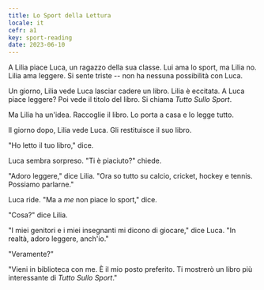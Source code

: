 ```yaml
---
title: Lo Sport della Lettura
locale: it
cefr: a1
key: sport-reading
date: 2023-06-10
---
```


A Lilia piace Luca, un ragazzo della sua classe. Lui ama lo sport, ma Lilia no. Lilia ama leggere. Si sente triste -- non ha nessuna possibilità con Luca.

Un giorno, Lilia vede Luca lasciar cadere un libro. Lilia è eccitata. A Luca piace leggere? Poi vede il titolo del libro. Si chiama *Tutto Sullo Sport*.

Ma Lilia ha un'idea. Raccoglie il libro. Lo porta a casa e lo legge tutto.

Il giorno dopo, Lilia vede Luca. Gli restituisce il suo libro.

"Ho letto il tuo libro," dice.

Luca sembra sorpreso. "Ti è piaciuto?" chiede.

"Adoro leggere," dice Lilia. "Ora so tutto su calcio, cricket, hockey e tennis. Possiamo parlarne."

Luca ride. "Ma a *me* non piace lo sport," dice.

"Cosa?" dice Lilia.

"I miei genitori e i miei insegnanti mi dicono di giocare," dice Luca. "In realtà, adoro leggere, anch'io."

"Veramente?"

"Vieni in biblioteca con me. È il mio posto preferito. Ti mostrerò un libro più interessante di *Tutto Sullo Sport*."